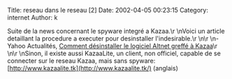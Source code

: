 Title: reseau dans le reseau [2]
Date: 2002-04-05 00:23:15
Category: internet
Author: k

Suite de la news concernant le spyware integré a Kazaa.\r
\nVoici un article detaillant la procedure a executer pour desinstaller l'indesirable.\r
\n\r
\n- Yahoo Actualités, [Comment désinstaller le logiciel Altnet greffé à Kazaa](http://fr.news.yahoo.com/020404/7/2jdr7.html)\r
\n\r
\nSinon, il existe aussi KazaaLite, un client, non officiel, capable de se connecter sur le reseau Kazaa, mais sans spyware: [http://www.kazaalite.tk](http://www.kazaalite.tk/) (anglais)
